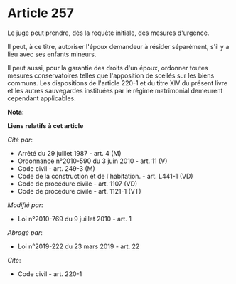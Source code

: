 # Article 257

Le juge peut prendre, dès la requête initiale, des mesures d'urgence. 

Il peut, à ce titre, autoriser l'époux demandeur à résider séparément, s'il y a lieu avec ses enfants mineurs. 

Il peut aussi, pour la garantie des droits d'un époux, ordonner toutes mesures conservatoires telles que l'apposition de
scellés sur les biens communs. Les dispositions de l'article 220-1 et du titre XIV du présent livre et les autres sauvegardes
instituées par le régime matrimonial demeurent cependant applicables.

**Nota:**



**Liens relatifs à cet article**

_Cité par_:

  - Arrêté du 29 juillet 1987 - art. 4 (M)
  - Ordonnance n°2010-590 du 3 juin 2010 - art. 11 (V)
  - Code civil - art. 249-3 (M)
  - Code de la construction et de l'habitation. - art. L441-1 (VD)
  - Code de procédure civile - art. 1107 (VD)
  - Code de procédure civile - art. 1121-1 (VT)

_Modifié par_:

  - Loi n°2010-769 du 9 juillet 2010 - art. 1

_Abrogé par_:

  - Loi n°2019-222 du 23 mars 2019 - art. 22

_Cite_:

  - Code civil - art. 220-1
